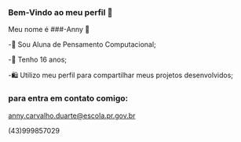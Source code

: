 ### Bem-Vindo ao meu perfil 💙
Meu nome é ###-Anny 🪷

-📓 Sou Aluna de Pensamento Computacional;

-🎀 Tenho 16 anos;

-🛍️ Utilizo meu perfil para compartilhar meus projetos desenvolvidos;

### para entra em contato comigo:

anny.carvalho.duarte@escola.pr.gov.br

(43)999857029
